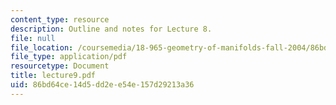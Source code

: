 ```yaml
---
content_type: resource
description: Outline and notes for Lecture 8.
file: null
file_location: /coursemedia/18-965-geometry-of-manifolds-fall-2004/86bd64ce14d5dd2ee54e157d29213a36_lecture9.pdf
file_type: application/pdf
resourcetype: Document
title: lecture9.pdf
uid: 86bd64ce-14d5-dd2e-e54e-157d29213a36
---
```

